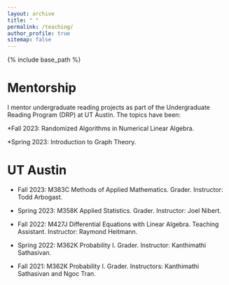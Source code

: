 ```yaml
---
layout: archive
title: " "
permalink: /teaching/
author_profile: true
sitemap: false
---
```


{% include base_path %}

Mentorship
======
I mentor undergraduate reading projects as part of the Undergraduate Reading Program (DRP) at UT Austin. The topics have been:

*Fall 2023: Randomized Algorithms in Numerical Linear Algebra.

*Spring 2023: Introduction to Graph Theory.


UT Austin
====

* Fall 2023: M383C Methods of Applied Mathematics. 
Grader. Instructor: Todd Arbogast.

* Spring 2023: M358K Applied Statistics.
Grader. Instructor: Joel Nibert.

* Fall 2022: M427J Differential Equations with Linear Algebra. 
Teaching Assistant. Instructor: Raymond Heitmann.

* Spring 2022: M362K Probability I.
Grader. Instructor: Kanthimathi Sathasivan.

* Fall 2021: M362K Probability I. 
Grader. Instructors: Kanthimathi Sathasivan and Ngoc Tran.





